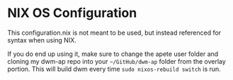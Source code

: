 # NIX OS Configuration

This configuration.nix is not meant to be used, but instead referenced for syntax when using NIX. 

If you do end up using it, make sure to change the apete user folder and cloning my dwm-ap repo into your `~/GitHub/dwm-ap` folder from the overlay portion. This will build dwm every time `sudo nixos-rebuild switch` is run. 



